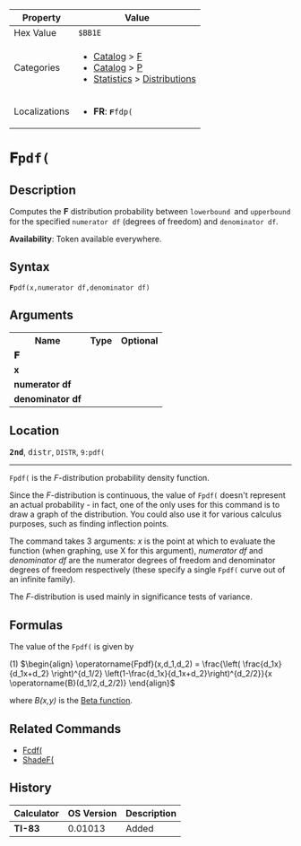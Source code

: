| Property      | Value |
|---------------|-------|
| Hex Value     | `$BB1E`|
| Categories    | <ul><li>[Catalog](<../categories/Catalog.md>) > [F](<../categories/Catalog.md#F>)</li><li>[Catalog](<../categories/Catalog.md>) > [P](<../categories/Catalog.md#P>)</li><li>[Statistics](<../categories/Statistics.md>) > [Distributions](<../categories/Statistics.md#Distributions>)</li></ul> |
| Localizations | <ul><li><b>FR</b>: `𝐅fdp(`</li></ul> |

# `𝐅pdf(`

## Description
Computes the 𝐅 distribution probability between `lowerbound `and `upperbound` for the specified `numerator df` (degrees of freedom) and `denominator df`.


<b>Availability</b>: Token available everywhere.

## Syntax
`𝐅pdf(x,numerator df,denominator df)`

## Arguments
<table>
<tr><th>Name</th><th>Type</th><th>Optional</th></tr>

<tr><td><b>𝐅</b></td><td></td><td></td></tr>

<tr><td><b>x</b></td><td></td><td></td></tr>

<tr><td><b>numerator df</b></td><td></td><td></td></tr>

<tr><td><b>denominator df</b></td><td></td><td></td></tr>

</table>

## Location
<tt><kbd><b>2nd</b></kbd></tt>, <kbd>distr</kbd>, `DISTR`, `9:pdf(`
<hr>

`Fpdf(` is the _F_-distribution probability density function.

Since the _F_-distribution is continuous, the value of `Fpdf(` doesn't represent an actual probability - in fact, one of the only uses for this command is to draw a graph of the distribution. You could also use it for various calculus purposes, such as finding inflection points.

The command takes 3 arguments: _x_ is the point at which to evaluate the function (when graphing, use X for this argument), _numerator df_ and _denominator df_ are the numerator degrees of freedom and denominator degrees of freedom respectively (these specify a single `Fpdf(` curve out of an infinite family).

The _F_-distribution is used mainly in significance tests of variance.

## Formulas

The value of the `Fpdf(` is given by

(1) $`\begin{align} \operatorname{Fpdf}(x,d_1,d_2) = \frac{\left( \frac{d_1x}{d_1x+d_2} \right)^{d_1/2} \left(1-\frac{d_1x}{d_1x+d_2}\right)^{d_2/2}}{x \operatorname{B}(d_1/2,d_2/2)} \end{align}`$ 

where _B(x,y)_ is the [Beta function](http://en.wikipedia.org/wiki/beta_function).

## Related Commands

*   [Fcdf(](/fcdf)
*   [ShadeF(](/shadef)

## History
| Calculator | OS Version | Description |
|------------|------------|-------------|
| <b>TI-83</b> | 0.01013 | Added |


